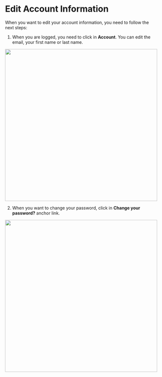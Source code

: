 # Edit Account Information

When you want to edit your account information, you need to follow the next steps:

1. When you are logged, you need to click in **Account**. You can edit the email, your first name or last name.

<img src="https://drive.google.com/uc?export=view&id=1vVSTjjFRdCKQPxd0bwhUyV6Bbpl1VUVf" style="width: 500px; max-width: 100%; height: auto"/>

2. When you want to change your password, click in **Change your password?** anchor link.

<img src="https://drive.google.com/uc?export=view&id=1zzuQaSGyJxc4lIiXum_uaneE_Xqli4h8" style="width: 500px; max-width: 100%; height: auto"/>
